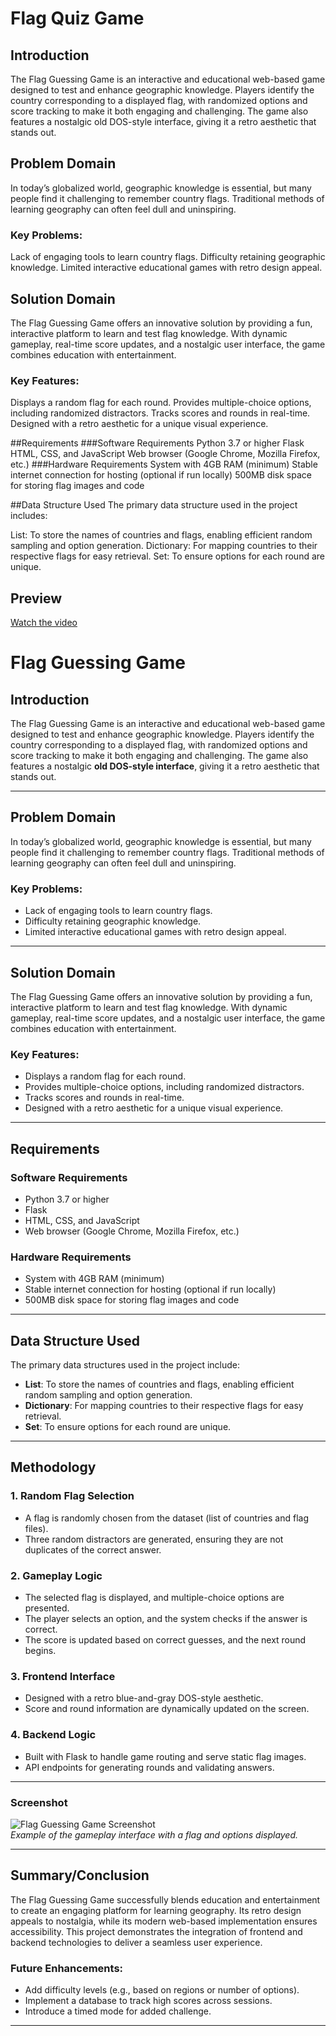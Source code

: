 # Flag Quiz Game
## Introduction
The Flag Guessing Game is an interactive and educational web-based game designed to test and enhance geographic knowledge. Players identify the country corresponding to a displayed flag, with randomized options and score tracking to make it both engaging and challenging. The game also features a nostalgic old DOS-style interface, giving it a retro aesthetic that stands out.

## Problem Domain
In today’s globalized world, geographic knowledge is essential, but many people find it challenging to remember country flags. Traditional methods of learning geography can often feel dull and uninspiring.

### Key Problems:
Lack of engaging tools to learn country flags.
Difficulty retaining geographic knowledge.
Limited interactive educational games with retro design appeal.

## Solution Domain
The Flag Guessing Game offers an innovative solution by providing a fun, interactive platform to learn and test flag knowledge. With dynamic gameplay, real-time score updates, and a nostalgic user interface, the game combines education with entertainment.

### Key Features:
Displays a random flag for each round.
Provides multiple-choice options, including randomized distractors.
Tracks scores and rounds in real-time.
Designed with a retro aesthetic for a unique visual experience.

##Requirements
###Software Requirements
Python 3.7 or higher
Flask
HTML, CSS, and JavaScript
Web browser (Google Chrome, Mozilla Firefox, etc.)
###Hardware Requirements
System with 4GB RAM (minimum)
Stable internet connection for hosting (optional if run locally)
500MB disk space for storing flag images and code

##Data Structure Used
The primary data structure used in the project includes:

List: To store the names of countries and flags, enabling efficient random sampling and option generation.
Dictionary: For mapping countries to their respective flags for easy retrieval.
Set: To ensure options for each round are unique.

## Preview
[Watch the video](https://github.com/viveksethaliya/Flags-quiz/blob/bb872f6039e3d5ace82e818aad12bae342b06645/video.mp4)


# Flag Guessing Game

## Introduction
The Flag Guessing Game is an interactive and educational web-based game designed to test and enhance geographic knowledge. Players identify the country corresponding to a displayed flag, with randomized options and score tracking to make it both engaging and challenging. The game also features a nostalgic **old DOS-style interface**, giving it a retro aesthetic that stands out.

---

## Problem Domain
In today’s globalized world, geographic knowledge is essential, but many people find it challenging to remember country flags. Traditional methods of learning geography can often feel dull and uninspiring.

### Key Problems:
- Lack of engaging tools to learn country flags.
- Difficulty retaining geographic knowledge.
- Limited interactive educational games with retro design appeal.

---

## Solution Domain
The Flag Guessing Game offers an innovative solution by providing a fun, interactive platform to learn and test flag knowledge. With dynamic gameplay, real-time score updates, and a nostalgic user interface, the game combines education with entertainment.

### Key Features:
- Displays a random flag for each round.
- Provides multiple-choice options, including randomized distractors.
- Tracks scores and rounds in real-time.
- Designed with a retro aesthetic for a unique visual experience.

---

## Requirements

### Software Requirements
- Python 3.7 or higher
- Flask
- HTML, CSS, and JavaScript
- Web browser (Google Chrome, Mozilla Firefox, etc.)

### Hardware Requirements
- System with 4GB RAM (minimum)
- Stable internet connection for hosting (optional if run locally)
- 500MB disk space for storing flag images and code

---

## Data Structure Used
The primary data structures used in the project include:
- **List**: To store the names of countries and flags, enabling efficient random sampling and option generation.
- **Dictionary**: For mapping countries to their respective flags for easy retrieval.
- **Set**: To ensure options for each round are unique.

---

## Methodology

### 1. Random Flag Selection
- A flag is randomly chosen from the dataset (list of countries and flag files).
- Three random distractors are generated, ensuring they are not duplicates of the correct answer.

### 2. Gameplay Logic
- The selected flag is displayed, and multiple-choice options are presented.
- The player selects an option, and the system checks if the answer is correct.
- The score is updated based on correct guesses, and the next round begins.

### 3. Frontend Interface
- Designed with a retro blue-and-gray DOS-style aesthetic.
- Score and round information are dynamically updated on the screen.

### 4. Backend Logic
- Built with Flask to handle game routing and serve static flag images.
- API endpoints for generating rounds and validating answers.

---

### Screenshot
![Flag Guessing Game Screenshot](screenshot.png)  
*Example of the gameplay interface with a flag and options displayed.*

---

## Summary/Conclusion
The Flag Guessing Game successfully blends education and entertainment to create an engaging platform for learning geography. Its retro design appeals to nostalgia, while its modern web-based implementation ensures accessibility. This project demonstrates the integration of frontend and backend technologies to deliver a seamless user experience.

### Future Enhancements:
- Add difficulty levels (e.g., based on regions or number of options).
- Implement a database to track high scores across sessions.
- Introduce a timed mode for added challenge.

---


